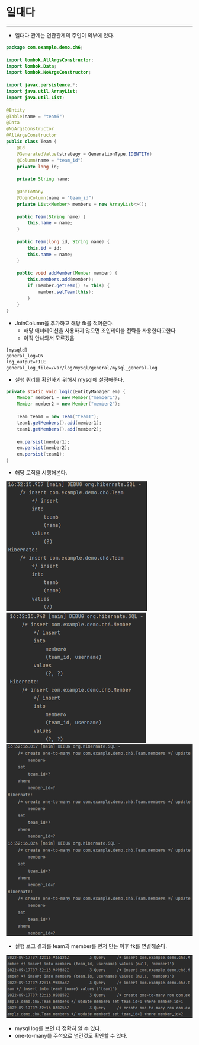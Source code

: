 # 일대다

---

* 일대다 관계는 연관관계의 주인이 외부에 있다.

```java
package com.example.demo.ch6;

import lombok.AllArgsConstructor;
import lombok.Data;
import lombok.NoArgsConstructor;

import javax.persistence.*;
import java.util.ArrayList;
import java.util.List;

@Entity
@Table(name = "team6")
@Data
@NoArgsConstructor
@AllArgsConstructor
public class Team {
    @Id
    @GeneratedValue(strategy = GenerationType.IDENTITY)
    @Column(name = "team_id")
    private long id;

    private String name;

    @OneToMany
    @JoinColumn(name = "team_id")
    private List<Member> members = new ArrayList<>();

    public Team(String name) {
        this.name = name;
    }

    public Team(long id, String name) {
        this.id = id;
        this.name = name;
    }

    public void addMember(Member member) {
        this.members.add(member);
        if (member.getTeam() != this) {
            member.setTeam(this);
        }
    }
}
```
* JoinColumn을 추가하고 해당 fk를 적어준다.
  * 해당 애너테이션을 사용하지 않으면 조인테이블 전략을 사용한다고한다
  * 아직 안나와서 모르겠음
```
[mysqld]
general_log=ON
log_output=FILE
general_log_file=/var/log/mysql/general/mysql_general.log
```
* 실행 쿼리를 확인하기 위해서 mysql에 설정해준다.
```java
private static void logic(EntityManager em) {
    Member member1 = new Member("member1");
    Member member2 = new Member("member2");

    Team team1 = new Team("team1");
    team1.getMembers().add(member1);
    team1.getMembers().add(member2);

    em.persist(member1);
    em.persist(member2);
    em.persist(team1);
}
```
* 해당 로직을 시행해본다.

![./img/ch6_212p_create_member.png](./img/ch6_212p_create_member.png)
![./img/ch6_212p_create_team.png](./img/ch6_212p_create_team.png)
![./img/ch6_212p_update_member.png](./img/ch6_212p_update_member.png)
* 실행 로그 결과를 team과 member를 먼저 만든 이후 fk를 연결해준다.

![./img/ch6_212p_mysql_log.png](./img/ch6_212p_mysql_log.png)
* mysql log를 보면 더 정확히 알 수 있다.
* one-to-many를 주석으로 넘긴것도 확인할 수 있다.